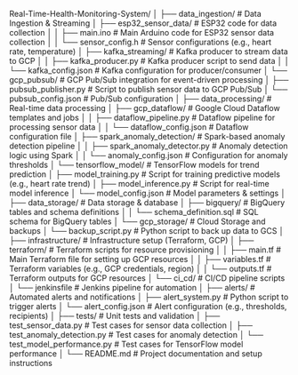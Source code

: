 Real-Time-Health-Monitoring-System/
│
├── data_ingestion/                  # Data Ingestion & Streaming
│   ├── esp32_sensor_data/           # ESP32 code for data collection
│   │   ├── main.ino                # Main Arduino code for ESP32 sensor data collection
│   │   └── sensor_config.h         # Sensor configurations (e.g., heart rate, temperature)
│   ├── kafka_streaming/            # Kafka producer to stream data to GCP
│   │   ├── kafka_producer.py       # Kafka producer script to send data
│   │   └── kafka_config.json       # Kafka configuration for producer/consumer
│   └── gcp_pubsub/                 # GCP Pub/Sub integration for event-driven processing
│       ├── pubsub_publisher.py     # Script to publish sensor data to GCP Pub/Sub
│       └── pubsub_config.json      # Pub/Sub configuration
│
├── data_processing/                 # Real-time data processing
│   ├── gcp_dataflow/               # Google Cloud Dataflow templates and jobs
│   │   ├── dataflow_pipeline.py    # Dataflow pipeline for processing sensor data
│   │   └── dataflow_config.json    # Dataflow configuration file
│   ├── spark_anomaly_detection/    # Spark-based anomaly detection pipeline
│   │   ├── spark_anomaly_detector.py # Anomaly detection logic using Spark
│   │   └── anomaly_config.json      # Configuration for anomaly thresholds
│   └── tensorflow_model/           # TensorFlow models for trend prediction
│       ├── model_training.py       # Script for training predictive models (e.g., heart rate trend)
│       ├── model_inference.py      # Script for real-time model inference
│       └── model_config.json       # Model parameters & settings
│
├── data_storage/                   # Data storage & database
│   ├── bigquery/                   # BigQuery tables and schema definitions
│   │   └── schema_definition.sql   # SQL schema for BigQuery tables
│   └── gcp_storage/                # Cloud Storage and backups
│       └── backup_script.py        # Python script to back up data to GCS
│
├── infrastructure/                  # Infrastructure setup (Terraform, GCP)
│   ├── terraform/                  # Terraform scripts for resource provisioning
│   │   ├── main.tf                 # Main Terraform file for setting up GCP resources
│   │   ├── variables.tf            # Terraform variables (e.g., GCP credentials, region)
│   │   └── outputs.tf              # Terraform outputs for GCP resources
│   └── ci_cd/                      # CI/CD pipeline scripts
│       └── jenkinsfile             # Jenkins pipeline for automation
│
├── alerts/                          # Automated alerts and notifications
│   ├── alert_system.py             # Python script to trigger alerts
│   └── alert_config.json           # Alert configuration (e.g., thresholds, recipients)
│
├── tests/                           # Unit tests and validation
│   ├── test_sensor_data.py         # Test cases for sensor data collection
│   ├── test_anomaly_detection.py   # Test cases for anomaly detection
│   └── test_model_performance.py   # Test cases for TensorFlow model performance
│
└── README.md                       # Project documentation and setup instructions
